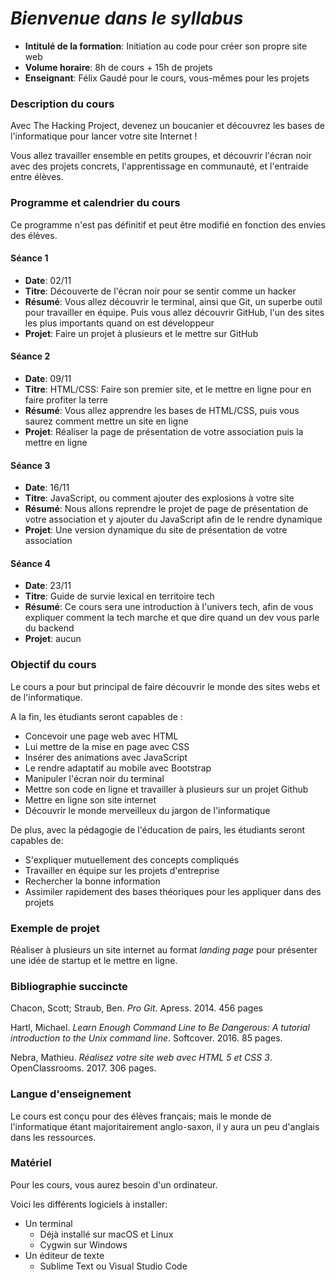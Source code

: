 _<h1>Bienvenue dans le syllabus</h1>_

* **Intitulé de la formation**: Initiation au code pour créer son propre site web  
* **Volume horaire**: 8h de cours + 15h de projets  
*  **Enseignant**: Félix Gaudé pour le cours, vous-mêmes pour les projets

<h3>Description du cours</h3>

Avec The Hacking Project, devenez un boucanier et découvrez les bases de l'informatique pour lancer votre site Internet !

Vous allez travailler ensemble en petits groupes, et découvrir l'écran noir avec des projets concrets, l'apprentissage en communauté, et l'entraide entre élèves.

<h3>Programme et calendrier du cours</h3>

Ce programme n'est pas définitif et peut être modifié en fonction des envies des élèves.

<h4>Séance 1</h4>

* **Date**: 02/11
* **Titre**: Découverte de l'écran noir pour se sentir comme un hacker
* **Résumé**: Vous allez découvrir le terminal, ainsi que Git, un superbe outil pour travailler en équipe. Puis vous allez découvrir GitHub, l'un des sites les plus importants quand on est développeur
* **Projet**: Faire un projet à plusieurs et le mettre sur GitHub

<h4>Séance 2</h4>

* **Date**: 09/11
* **Titre**: HTML/CSS: Faire son premier site, et le mettre en ligne pour en faire profiter la terre
* **Résumé**: Vous allez apprendre les bases de HTML/CSS, puis vous saurez comment mettre un site en ligne
* **Projet**: Réaliser la page de présentation de votre association puis la mettre en ligne

<h4>Séance 3</h4>

* **Date**: 16/11
* **Titre**: JavaScript, ou comment ajouter des explosions à votre site
* **Résumé**: Nous allons reprendre le projet de page de présentation de votre association et y ajouter du JavaScript afin de le rendre dynamique
* **Projet**: Une version dynamique du site de présentation de votre association

<h4>Séance 4</h4>

* **Date**: 23/11
* **Titre**: Guide de survie lexical en territoire tech
* **Résumé**: Ce cours sera une introduction à l'univers tech, afin de vous expliquer comment la tech marche et que dire quand un dev vous parle du backend
* **Projet**: aucun

<h3>Objectif du cours</h3>

Le cours a pour but principal de faire découvrir le monde des sites webs et de l'informatique.

A la fin, les étudiants seront capables de :

* Concevoir une page web avec HTML
* Lui mettre de la mise en page avec CSS
* Insérer des animations avec JavaScript
* Le rendre adaptatif au mobile avec Bootstrap
* Manipuler l'écran noir du terminal
* Mettre son code en ligne et travailler à plusieurs sur un projet Github
* Mettre en ligne son site internet
* Découvrir le monde merveilleux du jargon de l'informatique

De plus, avec la pédagogie de l'éducation de pairs, les étudiants seront capables de:

* S'expliquer mutuellement des concepts compliqués
* Travailler en équipe sur les projets d'entreprise
* Rechercher la bonne information
* Assimiler rapidement des bases théoriques pour les appliquer dans des projets

<h3>Exemple de projet</h3>

Réaliser à plusieurs un site internet au format _landing page_ pour présenter une idée de startup et le mettre en ligne.

<h3>Bibliographie succincte</h3>

Chacon, Scott; Straub, Ben. _Pro Git_. Apress. 2014. 456 pages

Hartl, Michael. _Learn Enough Command Line to Be Dangerous: A tutorial introduction to the Unix command line_. Softcover. 2016. 85 pages.

Nebra, Mathieu. _Réalisez votre site web avec HTML 5 et CSS 3_. OpenClassrooms. 2017. 306 pages.

<h3>Langue d'enseignement</h3>

Le cours est conçu pour des élèves français; mais le monde de l'informatique étant majoritairement anglo-saxon, il y aura un peu d'anglais dans les ressources.

<h3>Matériel</h3>

Pour les cours, vous aurez besoin d'un ordinateur.

Voici les différents logiciels à installer:

* Un terminal
	* Déjà installé sur macOS et Linux
	* Cygwin sur Windows
* Un éditeur de texte 
	* Sublime Text ou Visual Studio Code
